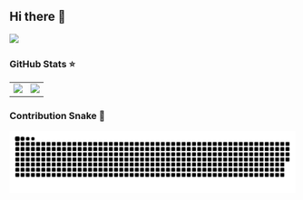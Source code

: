## Hi there 👋

<!--
**understand-deep-explore/understand-deep-explore** is a ✨ _special_ ✨ repository because its `README.md` (this file) appears on your GitHub profile.

Here are some ideas to get you started:

- 🔭 I’m currently working on ...
- 🌱 I’m currently learning ...
- 👯 I’m looking to collaborate on ...
- 🤔 I’m looking for help with ...
- 💬 Ask me about ...
- 📫 How to reach me: ...
- 😄 Pronouns: ...
- ⚡ Fun fact: ...
-->

![](https://github.com/images/mona-whisper.gif)

### GitHub Stats ⭐️

<table>
  <tbody>
    <tr>
      <td>
        <picture>
          <source media="(prefers-color-scheme: dark)" srcset="https://github-readme-stats.vercel.app/api?username=understand-deep-explore&theme=vue-dark&show_icons=true&hide_border=true">
          <source media="(prefers-color-scheme: light)" srcset="https://github-readme-stats.vercel.app/api?username=understand-deep-explore&theme=vue&show_icons=true&hide_border=true">
          <img src="https://github-readme-stats.vercel.app/api?username=understand-deep-explore&theme=vue&show_icons=true&hide_border=true">
        </picture>
      </td>
      <td>
        <picture>
          <source media="(prefers-color-scheme: dark)" srcset="https://github-readme-stats.vercel.app/api/top-langs/?username=understand-deep-explore&theme=vue-dark&layout=compact&hide_border=true">
          <source media="(prefers-color-scheme: light)" srcset="https://github-readme-stats.vercel.app/api/top-langs/?username=understand-deep-explore&theme=vue&layout=compact&hide_border=true">
          <img src="https://github-readme-stats.vercel.app/api/top-langs/?username=understand-deep-explore&theme=vue&layout=compact&hide_border=true">
        </picture>
      </td>
    </tr>
  </tbody>
</table>

### Contribution Snake 🐍

<picture>
  <source media="(prefers-color-scheme: dark)" srcset="https://raw.githubusercontent.com/understand-deep-explore/understand-deep-explore/main/assets/github-contribution-grid-snake-dark.svg">
  <source media="(prefers-color-scheme: light)" srcset="https://raw.githubusercontent.com/understand-deep-explore/understand-deep-explore/main/assets/github-contribution-grid-snake.svg">
  <img alt="github contribution grid snake animation" src="https://raw.githubusercontent.com/understand-deep-explore/understand-deep-explore/main/assets/github-contribution-grid-snake.svg">
</picture>
